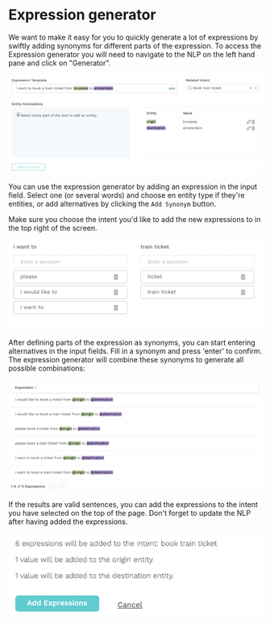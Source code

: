 # Expression generator

We want to make it easy for you to quickly generate a lot of expressions by swiftly adding synonyms for  different parts of the expression. To access the Expression generator you will need to navigate to the NLP on the left hand pane and click on "Generator".

![](../.gitbook/assets/image%20%28233%29.png)

You can use the expression generator by adding an expression in the input field. Select one \(or several words\) and choose en entity type if they're entities, or add alternatives by clicking the `Add Synonym` button. 

Make sure you choose the intent you'd like to add the new expressions to in the top right of the screen.

![](../.gitbook/assets/image%20%2868%29.png)

After defining parts of the expression as synonyms, you can start entering alternatives in the input fields. Fill in a synonym and press 'enter' to confirm. The expression generator will combine these synonyms to generate all possible combinations:

![](../.gitbook/assets/image%20%28139%29.png)

If the results are valid sentences, you can add the expressions to the intent you have selected on the top of the page. Don't forget to update the NLP after having added the expressions.

![](../.gitbook/assets/image%20%28153%29.png)

## 

